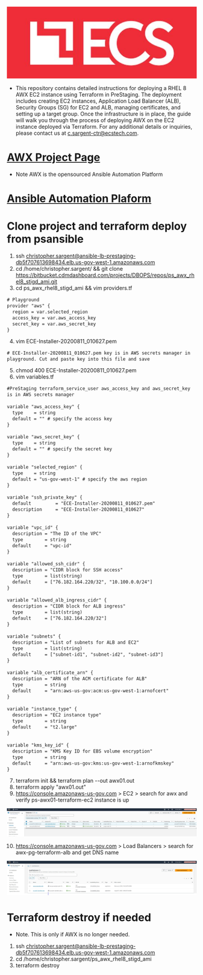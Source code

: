 ![alt text](ecs.logo.JPG)
* This repository contains detailed instructions for deploying a RHEL 8 AWX EC2 instance using Terraform in PreStaging. The deployment includes creating EC2 instances, Application Load Balancer (ALB), Security Groups (SG) for EC2 and ALB, managing certificates, and setting up a target group. Once the infrastructure is in place, the guide will walk you through the process of deploying AWX on the EC2 instance deployed via Terraform. For any additional details or inquiries, please contact us at c.sargent-ctr@ecstech.com.
# [AWX Project Page](https://github.com/ansible/awx)
* Note AWX is the opensourced Ansible Automation Platform
# [Ansible Automation Plaform](https://www.redhat.com/en/technologies/management/ansible)

# Clone project and terraform deploy from psansible
1. ssh christopher.sargent@ansible-lb-prestaging-db5f707613698434.elb.us-gov-west-1.amazonaws.com
2. cd /home/christopher.sargent/ && git clone https://bitbucket.cdmdashboard.com/projects/DBOPS/repos/ps_awx_rhel8_stigd_ami.git
3. cd ps_awx_rhel8_stigd_ami && vim providers.tf
```
# Playground
provider "aws" {
  region = var.selected_region
  access_key = var.aws_access_key
  secret_key = var.aws_secret_key
}
```
4. vim ECE-Installer-20200811_010627.pem
```
# ECE-Installer-20200811_010627.pem key is in AWS secrets manager in playground. Cut and paste key into this file and save
```
5. chmod 400 ECE-Installer-20200811_010627.pem
6. vim variables.tf
```
#PreStaging terraform_service_user aws_access_key and aws_secret_key is in AWS secrets manager

variable "aws_access_key" {
  type    = string
  default = "" # specify the access key
}

variable "aws_secret_key" {
  type    = string
  default = "" # specify the secret key
}

variable "selected_region" {
  type    = string
  default = "us-gov-west-1" # specify the aws region
}

variable "ssh_private_key" {
  default         = "ECE-Installer-20200811_010627.pem"
  description     = "ECE-Installer-20200811_010627"
}

variable "vpc_id" {
  description = "The ID of the VPC"
  type        = string
  default     = "vpc-id"
}

variable "allowed_ssh_cidr" {
  description = "CIDR block for SSH access"
  type        = list(string)
  default     = ["76.182.164.220/32", "10.100.0.0/24"]
}

variable "allowed_alb_ingress_cidr" {
  description = "CIDR block for ALB ingress"
  type        = list(string)
  default     = ["76.182.164.220/32"]
}

variable "subnets" {
  description = "List of subnets for ALB and EC2"
  type        = list(string)
  default     = ["subnet-id1", "subnet-id2", "subnet-id3"]
}

variable "alb_certificate_arn" {
  description = "ARN of the ACM certificate for ALB"
  type        = string
  default     = "arn:aws-us-gov:acm:us-gov-west-1:arnofcert"
}

variable "instance_type" {
  description = "EC2 instance type"
  type        = string
  default     = "t2.large"
}

variable "kms_key_id" {
  description = "KMS Key ID for EBS volume encryption"
  type        = string
  default     = "arn:aws-us-gov:kms:us-gov-west-1:arnofkmskey"
}
```
7. terraform init && terraform plan --out awx01.out
8. terraform apply "awx01.out"
9. https://console.amazonaws-us-gov.com > EC2 > search for awx and verify ps-awx01-terraform-ec2 instance is up

![Screenshot](resources/ps-awx01-terraform-ec2.JPG)

10. https://console.amazonaws-us-gov.com > Load Balancers > search for awx-pg-terraform-alb and get DNS name

![Screenshot](resources/awx-pg-terraform-alb.JPG)

# Terraform destroy if needed
* Note. This is only if AWX is no longer needed.
1. ssh christopher.sargent@ansible-lb-prestaging-db5f707613698434.elb.us-gov-west-1.amazonaws.com
2. cd /home/christopher.sargent/ps_awx_rhel8_stigd_ami
3. terraform destroy

